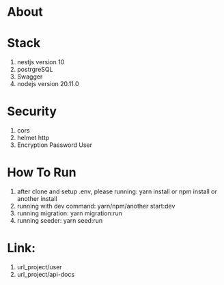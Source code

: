 # About

# Stack
1. nestjs version 10
2. postrgreSQL
3. Swagger
4. nodejs version 20.11.0

# Security
1. cors
2. helmet http
3. Encryption Password User

# How To Run
1. after clone and setup .env, please running: yarn install or npm install or another install
2. running with dev command: yarn/npm/another start:dev
3. running migration: yarn migration:run
4. running seeder: yarn seed:run

# Link:
1. url_project/user
2. url_project/api-docs
